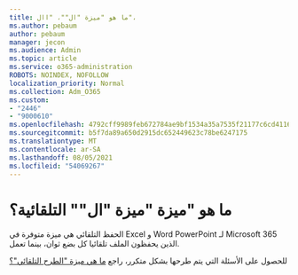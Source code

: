 ```yaml
---
title: ما هو "ميزة "ال""، "اال"،
ms.author: pebaum
author: pebaum
manager: jecon
ms.audience: Admin
ms.topic: article
ms.service: o365-administration
ROBOTS: NOINDEX, NOFOLLOW
localization_priority: Normal
ms.collection: Adm_O365
ms.custom:
- "2446"
- "9000610"
ms.openlocfilehash: 4792cff9989feb672784ae9bf1534a35a7535f21177c6cd41169796536fb41ce
ms.sourcegitcommit: b5f7da89a650d2915dc652449623c78be6247175
ms.translationtype: MT
ms.contentlocale: ar-SA
ms.lasthandoff: 08/05/2021
ms.locfileid: "54069267"
---
```

# <a name="what-is-autosave"></a>ما هو "ميزة "ميزة "ال"" التلقائية؟

الحفظ التلقائي هي ميزة متوفرة في Excel و Word PowerPoint لـ Microsoft 365 الذين يحفظون الملف تلقائيا كل بضع ثوان، بينما تعمل. 

للحصول على الأسئلة التي يتم طرحها بشكل متكرر، راجع [ما هي ميزة "الطرح التلقائي"؟](https://support.office.com/article/6d6bd723-ebfd-4e40-b5f6-ae6e8088f7a5)